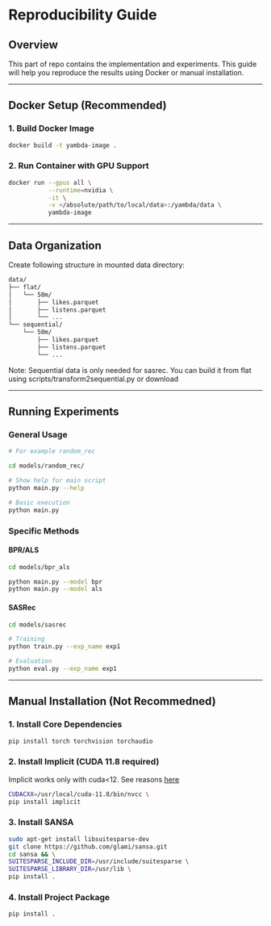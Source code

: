 # Reproducibility Guide

## Overview

This part of repo contains the implementation and experiments. This guide will help you reproduce the results using Docker or manual installation.

---

## Docker Setup (Recommended)

### 1. Build Docker Image

```bash
docker build -t yambda-image .
```

### 2. Run Container with GPU Support

```bash
docker run --gpus all \
           --runtime=nvidia \
           -it \
           -v </absolute/path/to/local/data>:/yambda/data \
           yambda-image
```

---

## Data Organization

Create following structure in mounted data directory:

```bash
data/
├── flat/
│   └── 50m/
│       ├── likes.parquet
│       ├── listens.parquet
│       └── ...
└── sequential/
    └── 50m/
        ├── likes.parquet
        ├── listens.parquet
        └── ...
```

Note:
    Sequential data is only needed for sasrec. You can build it from flat using scripts/transform2sequential.py or download

---

## Running Experiments

### General Usage

```bash
# For example random_rec

cd models/random_rec/

# Show help for main script
python main.py --help

# Basic execution
python main.py
```

### Specific Methods

#### BPR/ALS

```bash
cd models/bpr_als

python main.py --model bpr
python main.py --model als
```

#### SASRec

```bash
cd models/sasrec

# Training
python train.py --exp_name exp1

# Evaluation
python eval.py --exp_name exp1 
```
---

## Manual Installation (Not Recommedned)

### 1. Install Core Dependencies

```bash
pip install torch torchvision torchaudio
```

### 2. Install Implicit (CUDA 11.8 required)

Implicit works only with cuda<12. See reasons [here](https://github.com/NVIDIA/nvidia-docker/issues/700#issuecomment-381073278)

```bash
CUDACXX=/usr/local/cuda-11.8/bin/nvcc \
pip install implicit
```

### 3. Install SANSA

```bash
sudo apt-get install libsuitesparse-dev
git clone https://github.com/glami/sansa.git
cd sansa && \
SUITESPARSE_INCLUDE_DIR=/usr/include/suitesparse \
SUITESPARSE_LIBRARY_DIR=/usr/lib \
pip install .
```

### 4. Install Project Package

```bash
pip install .
```
